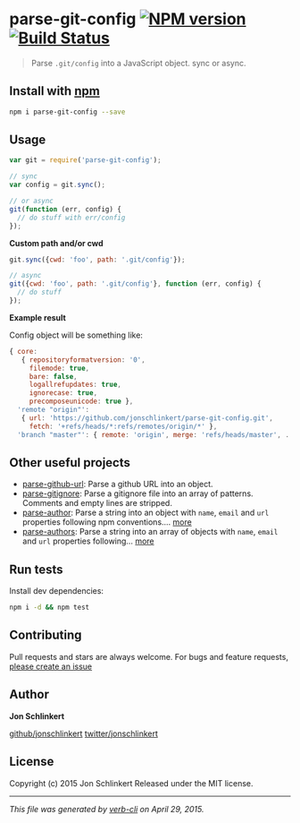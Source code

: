 # parse-git-config [![NPM version](https://badge.fury.io/js/parse-git-config.svg)](http://badge.fury.io/js/parse-git-config)  [![Build Status](https://travis-ci.org/jonschlinkert/parse-git-config.svg)](https://travis-ci.org/jonschlinkert/parse-git-config)

> Parse `.git/config` into a JavaScript object. sync or async.

## Install with [npm](npmjs.org)

```bash
npm i parse-git-config --save
```

## Usage

```js
var git = require('parse-git-config');

// sync
var config = git.sync();

// or async
git(function (err, config) {
  // do stuff with err/config
});
```

**Custom path and/or cwd**

```js
git.sync({cwd: 'foo', path: '.git/config'});

// async
git({cwd: 'foo', path: '.git/config'}, function (err, config) {
  // do stuff 
});
```

**Example result**

Config object will be something like:

```js
{ core:
   { repositoryformatversion: '0',
     filemode: true,
     bare: false,
     logallrefupdates: true,
     ignorecase: true,
     precomposeunicode: true },
  'remote "origin"':
   { url: 'https://github.com/jonschlinkert/parse-git-config.git',
     fetch: '+refs/heads/*:refs/remotes/origin/*' },
  'branch "master"': { remote: 'origin', merge: 'refs/heads/master', ... } }
```

## Other useful projects

* [parse-github-url](https://github.com/jonschlinkert/parse-github-url): Parse a github URL into an object.
* [parse-gitignore](https://github.com/jonschlinkert/parse-gitignore): Parse a gitignore file into an array of patterns. Comments and empty lines are stripped.
* [parse-author](https://github.com/jonschlinkert/parse-author): Parse a string into an object with `name`, `email` and `url` properties following npm conventions.… [more](https://github.com/jonschlinkert/parse-author)
* [parse-authors](https://github.com/jonschlinkert/parse-authors): Parse a string into an array of objects with `name`, `email` and `url` properties following… [more](https://github.com/jonschlinkert/parse-authors)

## Run tests

Install dev dependencies:

```bash
npm i -d && npm test
```

## Contributing

Pull requests and stars are always welcome. For bugs and feature requests, [please create an issue](https://github.com/jonschlinkert/parse-git-config/issues)

## Author

**Jon Schlinkert**

[github/jonschlinkert](https://github.com/jonschlinkert)
[twitter/jonschlinkert](http://twitter.com/jonschlinkert)

## License

Copyright (c) 2015 Jon Schlinkert
Released under the MIT license.

***

_This file was generated by [verb-cli](https://github.com/assemble/verb-cli) on April 29, 2015._

<!-- reflinks generated by verb-reflinks plugin -->
